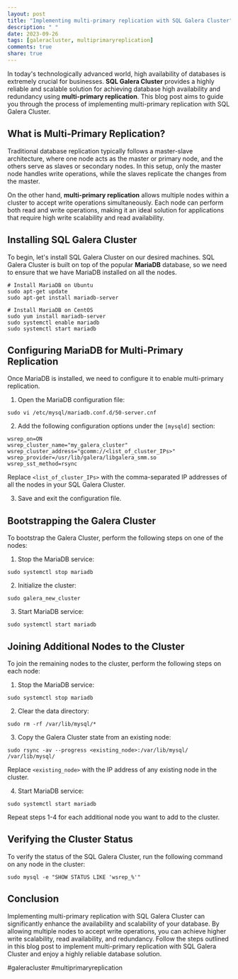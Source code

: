 ```yaml
---
layout: post
title: "Implementing multi-primary replication with SQL Galera Cluster"
description: " "
date: 2023-09-26
tags: [galeracluster, multiprimaryreplication]
comments: true
share: true
---
```


In today's technologically advanced world, high availability of databases is extremely crucial for businesses. **SQL Galera Cluster** provides a highly reliable and scalable solution for achieving database high availability and redundancy using **multi-primary replication**. This blog post aims to guide you through the process of implementing multi-primary replication with SQL Galera Cluster.

## What is Multi-Primary Replication?

Traditional database replication typically follows a master-slave architecture, where one node acts as the master or primary node, and the others serve as slaves or secondary nodes. In this setup, only the master node handles write operations, while the slaves replicate the changes from the master.

On the other hand, **multi-primary replication** allows multiple nodes within a cluster to accept write operations simultaneously. Each node can perform both read and write operations, making it an ideal solution for applications that require high write scalability and read availability.

## Installing SQL Galera Cluster

To begin, let's install SQL Galera Cluster on our desired machines. SQL Galera Cluster is built on top of the popular **MariaDB** database, so we need to ensure that we have MariaDB installed on all the nodes.

```shell
# Install MariaDB on Ubuntu
sudo apt-get update
sudo apt-get install mariadb-server

# Install MariaDB on CentOS
sudo yum install mariadb-server
sudo systemctl enable mariadb
sudo systemctl start mariadb
```

## Configuring MariaDB for Multi-Primary Replication

Once MariaDB is installed, we need to configure it to enable multi-primary replication. 

1. Open the MariaDB configuration file:

```shell
sudo vi /etc/mysql/mariadb.conf.d/50-server.cnf
```

2. Add the following configuration options under the `[mysqld]` section:

```shell
wsrep_on=ON
wsrep_cluster_name="my_galera_cluster"
wsrep_cluster_address="gcomm://<list_of_cluster_IPs>"
wsrep_provider=/usr/lib/galera/libgalera_smm.so
wsrep_sst_method=rsync
```

Replace `<list_of_cluster_IPs>` with the comma-separated IP addresses of all the nodes in your SQL Galera Cluster.

3. Save and exit the configuration file.

## Bootstrapping the Galera Cluster

To bootstrap the Galera Cluster, perform the following steps on one of the nodes:

1. Stop the MariaDB service:

```shell
sudo systemctl stop mariadb
```

2. Initialize the cluster:

```shell
sudo galera_new_cluster
```

3. Start MariaDB service:

```shell
sudo systemctl start mariadb
```

## Joining Additional Nodes to the Cluster

To join the remaining nodes to the cluster, perform the following steps on each node:

1. Stop the MariaDB service:

```shell
sudo systemctl stop mariadb
```

2. Clear the data directory:

```shell
sudo rm -rf /var/lib/mysql/*
```

3. Copy the Galera Cluster state from an existing node:

```shell
sudo rsync -av --progress <existing_node>:/var/lib/mysql/ /var/lib/mysql/
```

Replace `<existing_node>` with the IP address of any existing node in the cluster.

4. Start MariaDB service:

```shell
sudo systemctl start mariadb
```

Repeat steps 1-4 for each additional node you want to add to the cluster.

## Verifying the Cluster Status

To verify the status of the SQL Galera Cluster, run the following command on any node in the cluster:

```shell
sudo mysql -e "SHOW STATUS LIKE 'wsrep_%'"
```

## Conclusion

Implementing multi-primary replication with SQL Galera Cluster can significantly enhance the availability and scalability of your database. By allowing multiple nodes to accept write operations, you can achieve higher write scalability, read availability, and redundancy. Follow the steps outlined in this blog post to implement multi-primary replication with SQL Galera Cluster and enjoy a highly reliable database solution.

#galeracluster #multiprimaryreplication
